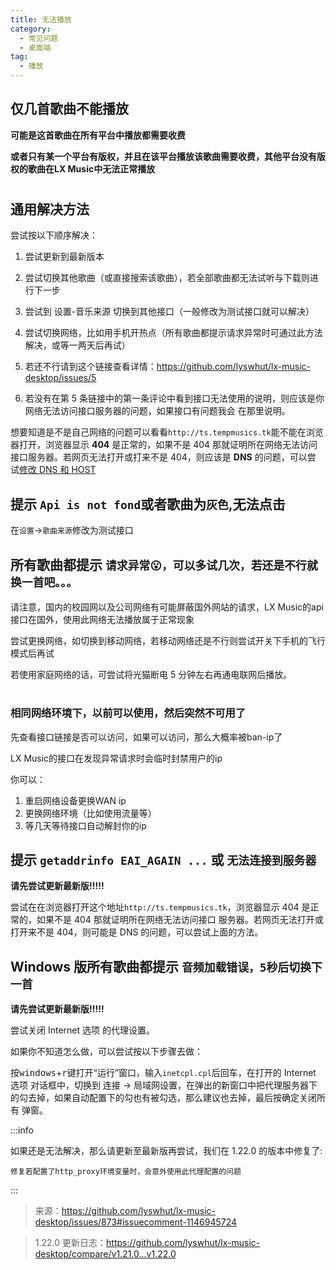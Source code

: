 ```yaml
---
title: 无法播放
category:
  - 常见问题
  - 桌面端
tag:
  - 播放
---
```


## 仅几首歌曲不能播放

**可能是这首歌曲在所有平台中播放都需要收费**

**或者只有某一个平台有版权，并且在该平台播放该歌曲需要收费，其他平台没有版权的歌曲在LX Music中无法正常播放**

#

## 通用解决方法

尝试按以下顺序解决：

1. 尝试更新到最新版本

2. 尝试切换其他歌曲（或直接搜索该歌曲），若全部歌曲都无法试听与下载则进行下一步

3. 尝试到 设置-音乐来源 切换到其他接口（一般修改为测试接口就可以解决）

4. 尝试切换网络，比如用手机开热点（所有歌曲都提示请求异常时可通过此方法解决，或等一两天后再试）

5. 若还不行请到这个链接查看详情：<https://github.com/lyswhut/lx-music-desktop/issues/5>

6. 若没有在第 5 条链接中的第一条评论中看到接口无法使用的说明，则应该是你网络无法访问接口服务器的问题，如果接口有问题我会
   在那里说明。

想要知道是不是自己网络的问题可以看看`http://ts.tempmusics.tk`能不能在浏览器打开，浏览器显示 **404** 是正常的，如果不是 404
那就证明所在网络无法访问接口服务器。若网页无法打开或打来不是 404，则应该是 **DNS** 的问题，可以尝
试[修改 DNS 和 HOST](./revise-dns-and-host)

## 提示 `Api is not fond`或者歌曲为`灰色`,无法点击

在`设置`→`歌曲来源`修改为测试接口

## 所有歌曲都提示 `请求异常😮，可以多试几次，若还是不行就换一首吧。。。`

请注意，国内的校园网以及公司网络有可能屏蔽国外网站的请求，LX Music的api接口在国外，使用此网络无法播放属于正常现象

尝试更换网络，如切换到移动网络，若移动网络还是不行则尝试开关下手机的飞行模式后再试

若使用家庭网络的话，可尝试将光猫断电 5 分钟左右再通电联网后播放。

#

### 相同网络环境下，以前可以使用，然后突然不可用了

先查看接口链接是否可以访问，如果可以访问，那么大概率被ban-ip了

LX Music的接口在发现异常请求时会临时封禁用户的ip

你可以：
 1. 重启网络设备更换WAN ip
 2. 更换网络环境（比如使用流量等）
 3. 等几天等待接口自动解封你的ip

## 提示 `getaddrinfo EAI_AGAIN ...` 或 `无法连接到服务器`

**请先尝试更新最新版!!!!!**

尝试在在浏览器打开这个地址`http://ts.tempmusics.tk`，浏览器显示 404 是正常的，如果不是 404 那就证明所在网络无法访问接口
服务器。若网页无法打开或打开来不是 404，则可能是 DNS 的问题，可以尝试上面的方法。

## Windows 版所有歌曲都提示 `音频加载错误，5秒后切换下一首`

**请先尝试更新最新版!!!!!**

尝试关闭 Internet 选项 的代理设置。

如果你不知道怎么做，可以尝试按以下步骤去做：

按<kbd>windows</kbd>+<kbd>r</kbd>键打开“运行”窗口，输入`inetcpl.cpl`后回车，在打开的 Internet 选项 对话框中，切换到 连接
-> 局域网设置，在弹出的新窗口中把代理服务器下的勾去掉，如果自动配置下的勾也有被勾选，那么建议也去掉，最后按确定关闭所有
弹窗。

:::info

如果还是无法解决，那么请更新至最新版再尝试，我们在 1.22.0 的版本中修复了:

`修复若配置了http_proxy环境变量时，会意外使用此代理配置的问题`

:::

> 来源：<https://github.com/lyswhut/lx-music-desktop/issues/873#issuecomment-1146945724>

> 1.22.0 更新日志：<https://github.com/lyswhut/lx-music-desktop/compare/v1.21.0...v1.22.0>
